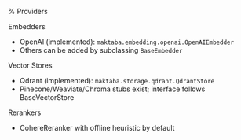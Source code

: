 % Providers

Embedders
- OpenAI (implemented): `maktaba.embedding.openai.OpenAIEmbedder`
- Others can be added by subclassing `BaseEmbedder`

Vector Stores
- Qdrant (implemented): `maktaba.storage.qdrant.QdrantStore`
- Pinecone/Weaviate/Chroma stubs exist; interface follows BaseVectorStore

Rerankers
- CohereReranker with offline heuristic by default
